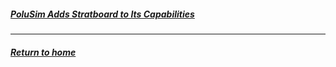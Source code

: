 
##### [PoluSim Adds Stratboard to Its Capabilities](tellusant-stratboard-press-release.md)

---
##### [Return to home](../index.md)
